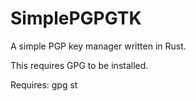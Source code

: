 # SimplePGPGTK
A simple PGP key manager written in Rust. 

This requires GPG to be installed.

Requires: gpg st
